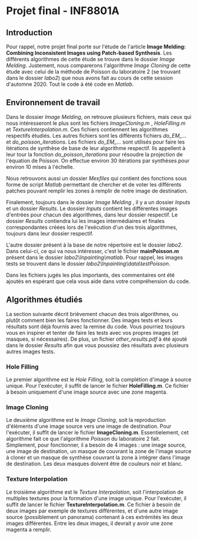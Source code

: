 [PlGa]: <https://github.com/RahulHP/dillinger/blob/master/plugins/googleanalytics/README.md>
# Projet final - INF8801A

## Introduction
Pour rappel, notre projet final porte sur l'étude de l'article **Image Melding: Combining Inconsistent Images using Patch-based Synthesis**. Les différents algorithmes de cette étude se trouve dans le dossier *Image Melding*. Justement, nous comparerons l'algorithme *Image Cloning* de cette étude avec celui de la méthode de Poisson du laboratoire 2 (se trouvant dans le dossier *labo2*) que nous avons fait au cours de cette session d'automne 2020. Tout le code à été code en *Matlab*. 

## Environnement de travail
Dans le dossier *Image Melding*, on retrouve plusieurs fichiers, mais ceux qui nous intéresseront le plus sont les fichiers *ImageCloning.m* , *HoleFilling.m* et *TextureInterpolation.m*. Ces fichiers contiennent les algorithmes respectifs étudiés. Les autres fichiers sont les différents fichiers *do_EM_...* et *do_poisson_iterations*. Les fichiers *do_EM_...* sont utilisés pour faire les itérations de synthèse de base de leur algorithme respectif. Ils appellent à leur tour la fonction *do_poisson_iterations* pour résoudre la projection de l'équation de Poisson. On effectue environ 30 itérations par synthèses pour environ 10 mises à l'échelle.

Nous retrouvons aussi un dossier *Mexfiles* qui contient des fonctions sous forme de script *Matlab* permettant de chercher et de voter les différents patches pouvant remplir les zones à remplir de notre image de destination. 

Finalement, toujours dans le dossier *Image Melding* , il y a un dossier *Inputs* et un dossier *Results*. Le dossier *Inputs* contient les différentes images d'entrées pour chacun des algorithmes, dans leur dossier respectif. Le dossier *Results* contiendra lui les images intermédiaires et finales correspondantes créées lors de l'exécution d'un des trois algorithmes, toujours dans leur dossier respectif. 

L'autre dossier présent à la base de notre répertoire est le dossier *labo2*. Dans celui-ci, ce qui va nous intéresser, c'est le fichier **mainPoisson.m** présent dans le dossier *labo2\Inpainting\matlab*. Pour rappel, les images tests se trouvent dans le dossier *labo2\Inpainting\data\testPoisson*.

Dans les fichiers jugés les plus importants, des commentaires ont été ajoutés en espérant que cela vous aide dans votre compréhension du code. 

## Algorithmes étudiés 
La section suivante décrit brièvement chacun des trois algorithmes, ou plutôt comment bien les faires fonctionner. Des images tests et leurs résultats sont déjà fournis avec la remise du code. Vous pourriez toujours vous en inspirer et tenter de faire les tests avec vos propres images (et masques, si nécessaires). De plus, un fichier *other_results.pdf* à été ajouté dans le dossier *Results* afin que vous poussiez des résultats avec plusieurs autres images tests. 

### Hole Filling
Le premier algorithme est le *Hole Filling*, soit la complétion d'image à source unique. Pour l'exécuter, il suffit de lancer le fichier **HoleFilling.m**. Ce fichier à besoin uniquement d'une image source avec une zone magenta. 

### Image Cloning
Le deuxième algorithme est le *Image Cloning*, soit la reproduction d'éléments d'une image source vers une image de destination. Pour l'exécuter, il suffit de lancer le fichier **ImageCloning.m**. Essentielement, cet algorithme fait ce que l'algorithme *Poisson* du laboratoire 2 fait. Simplement, pour fonctionner, il a besoin de 4 images : une image source, une image de destination, un masque de couvrant la zone de l'image source à cloner et un masque de synthèse couvrant la zone à intégrer dans l'image de destination. Les deux masques doivent être de couleurs noir et blanc.  

### Texture Interpolation
Le troisième algorithme est le *Texture Interpolation*, soit l'interpolation de multiples textures pour la formation d'une image unique. Pour l'exécuter, il suffit de lancer le fichier **TextureInterpolation.m**. Ce fichier à besoin de deux images par exemple de textures différentes, et d'une autre image source (possiblement un panorama) contenant à ces extrémités les deux images différentes. Entre les deux images, il devrait y avoir une zone magenta a remplir. 

